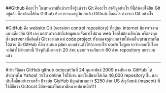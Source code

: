 ##Github คืออะไร
ในบทความที่แล้วเราได้รู้แล้วว่า Git คืออะไร สำคัญอย่างไร ที่นี้ถ้าเคยได้ยิน Git อยู่แล้ว ก็คงต้องได้ยิน Github ด้วย เราจะมาดูกันว่าแล้ว Github คืออะไร ต่างจาก Git อย่างไร
___
#GitHub คือ website Git (version control repository) ที่อยู่บน internet มีการทำงานแบบเดียวกับ Git เลย แต่สามารถเข้าถึงข้อมูลและจัดการไปผ่าน web โดยไม่ต้องเสียเงิน หรือลงทุกตั้ง server เพื่อติดตั้ง Git เองเลย แต่ code project ทั้งหมดจะุถูกแจกจ่ายให้คนอื่นๆสามารถเห็นได้ด้วย ซึ่ง GitHub ก็มีการเสนอ plan แบบส่วนตัวให้ถ้าอยากให้ code ไม่ถูกแจกจ่ายออกไปโดยจะมีค่าใช้จ่ายตรงนี้ ปัจจุบันมีมากกว่า 20 ล้าน user รวมกันกว่า 60 ล้าน repository บนระบบแล้ว
___
#ประวัติของ GitHub
github octocatวันที่ 24 กุมภาพันธ์ 2009 ทางทีมงาน GitHub ได้ประกาศใน Yahoo! ว่าเริ่ม online ให้ใช้งาน และในปีแรกได้เกิด 46,000 repository ขึ้น และเติบโตขึ้นอย่างรวมเร็ว ปัจจุบัน GiyHub มีมูลค่ามากกว่า  $250 ล้าน US สัญลักษณ์ (mascot) ที่ใช้มีชื่อว่า Octocat  มีลักษณะเป็นแมวมีหนวดปลาหมึก111
